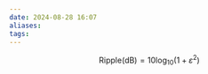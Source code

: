 ```yaml
---
date: 2024-08-28 16:07
aliases: 
tags: 
---
```

$$
\mathrm{Ripple(dB)} = 10 \log_{10}{(1+\varepsilon^{2})}
$$
